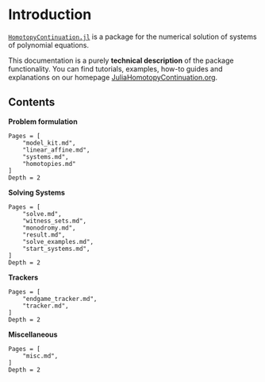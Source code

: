 # Introduction

[`HomotopyContinuation.jl`](https://www.JuliaHomotopyContinuation.org) is a package for the numerical solution of systems of polynomial equations.

This documentation is a purely **technical description** of the package functionality.
You can find tutorials, examples, how-to guides and explanations on our homepage
[JuliaHomotopyContinuation.org](https://www.JuliaHomotopyContinuation.org).

## Contents

**Problem formulation**
```@contents
Pages = [
    "model_kit.md",
    "linear_affine.md",
    "systems.md",
    "homotopies.md"
]
Depth = 2
```

**Solving Systems**
```@contents
Pages = [
    "solve.md",
    "witness_sets.md",
    "monodromy.md",
    "result.md",
    "solve_examples.md",
    "start_systems.md",
]
Depth = 2
```

**Trackers**
```@contents
Pages = [
    "endgame_tracker.md",
    "tracker.md",
]
Depth = 2
```

**Miscellaneous**
```@contents
Pages = [
    "misc.md",
]
Depth = 2
```

